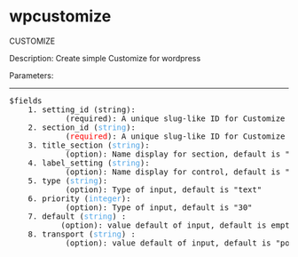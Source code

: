 # wpcustomize
CUSTOMIZE

Description:
Create simple Customize for wordpress

Parameters:
<hr>
<pre>
$fields
	1. setting_id (string): 
			(required): A unique slug-like ID for Customize setting
	2. section_id (<span style="color: #52A6E7">string</span>): 
			(<span style="color: red;">required</span>): A unique slug-like ID for Customize section
	3. title_section (<span style="color: #52A6E7">string</span>): 
			(option): Name display for section, default is "Mặc định"
	4. label_setting (<span style="color: #52A6E7">string</span>): 
			(option): Name display for control, default is "Mặc định"
	5. type (<span style="color: #52A6E7">string</span>):
			(option): Type of input, default is "text"
	6. priority (<span style="color: #52A6E7">integer</span>): 
		    (option): Type of input, default is "30"
	7. default (<span style="color: #52A6E7">string</span>) : 
		   (option): value default of input, default is empty
	8. transport (<span style="color: #52A6E7">string</span>) : 
			(option): value default of input, default is "postMessage"

</pre>
